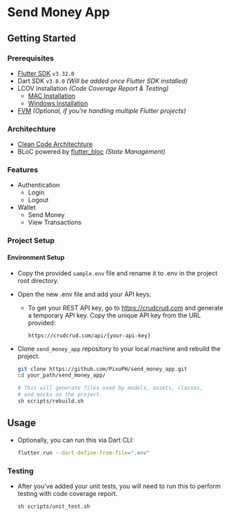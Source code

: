 # Send Money App

## Getting Started

### Prerequisites

- [Flutter SDK](https://docs.flutter.dev/get-started/install) `v3.32.0`
- Dart SDK `v3.8.0` _(Will be added once Flutter SDK installed)_
- LCOV Installation _(Code Coverage Report & Testing)_
  - [MAC Installation](https://formulae.brew.sh/formula/lcov)
  - [Windows Installation](http://fredgrott.medium.com/lcov-on-windows-7c58dda07080)
- [FVM](https://fvm.app/) _(Optional, if you're handling multiple Flutter projects)_

### Architechture

- [Clean Code Architechture](https://medium.com/ruangguru/an-introduction-to-flutter-clean-architecture-ae00154001b0)
- BLoC powered by [flutter_bloc](https://pub.dev/packages/flutter_bloc) _(State Management)_

### Features

- Authentication 
  - Login
  - Logout
- Wallet
    - Send Money
    - View Transactions

### Project Setup

#### Environment Setup

- Copy the provided `sample.env` file and rename it to .env in the project root directory.
- Open the new .env file and add your API keys:
  - To get your REST API key, go to https://crudcrud.com and generate a temporary API key. Copy the unique API key from the URL provided:

      ```
      https://crudcrud.com/api/{your-api-key}
      ```

- Clone `send_money_app` repository to your local machine and rebuild the project.

  ```bash
  git clone https://github.com/PixoPH/send_money_app.git
  cd your_path/send_money_app/

  # This will generate files used by models, assets, classes,
  # and mocks on the project.
  sh scripts/rebuild.sh
  ```

## Usage
  
- Optionally, you can run this via Dart CLI:

  ```bash
  flutter run --dart-define-from-file=".env"
  ```

### Testing

- After you've added your unit tests, you will need to run this to perform testing with code coverage report.

  ```bash
  sh scripts/unit_test.sh
  ```
